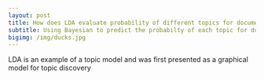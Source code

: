 ```yaml
---
layout: post
title: How does LDA evaluate probability of different topics for documents?
subtitle: Using Bayesian to predict the probabilty of each topic for documents.
bigimg: /img/ducks.jpg
---
```



LDA is an example of a topic model and was first presented as a graphical model for topic discovery
